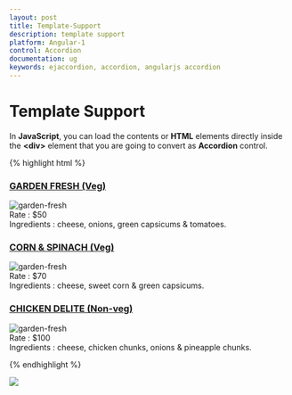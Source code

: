 ```yaml
---
layout: post
title: Template-Support
description: template support
platform: Angular-1
control: Accordion 
documentation: ug
keywords: ejaccordion, accordion, angularjs accordion
---
```


# Template Support

In **JavaScript**, you can load the contents or **HTML** elements directly inside the **&lt;div&gt;** element that you are going to convert as **Accordion** control.

{% highlight html %}

<div id="pizzaMenu" style="width: 500px" ej-accordion e-enablemultipleopen="true">
    <h3>
        <a href="#">GARDEN FRESH (Veg)</a>
    </h3>
    <div>
        <img src="../content/accordion/garden-veggie.png" alt="garden-fresh" />
        <div class="ingredients">
            Rate    : $50
            <br />
            Ingredients : cheese, onions, green capsicums & tomatoes.
        </div>
    </div>
    <h3>
        <a href="#">CORN & SPINACH (Veg)</a>
    </h3>
    <div>
        <img src="../content/accordion/corn-and-spinach-05.png" alt="garden-fresh" />
        <div class="ingredients">
            Rate    : $70
            <br />
            Ingredients : cheese, sweet corn & green capsicums.
        </div>
    </div>
    <h3>
        <a href="#">CHICKEN DELITE (Non-veg)</a>
    </h3>
    <div>
        <img src="../content/accordion/chicken-delite.png" alt="garden-fresh" />
        <div class="ingredients">
            Rate    : $100
            <br />
            Ingredients : cheese, chicken chunks, onions & pineapple chunks.
        </div>
    </div>
</div>


{% endhighlight %}

![](/js/Accordion/Template-Support_images/Template-Support_img1.png)

